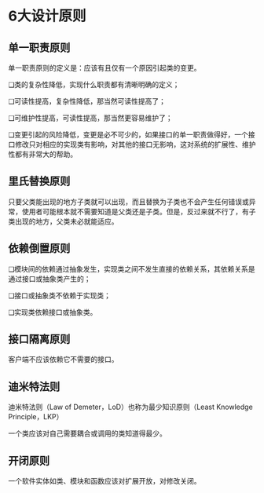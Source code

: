 # 6大设计原则

## 单一职责原则

单一职责原则的定义是：应该有且仅有一个原因引起类的变更。

❑类的复杂性降低，实现什么职责都有清晰明确的定义；

❑可读性提高，复杂性降低，那当然可读性提高了；

❑可维护性提高，可读性提高，那当然更容易维护了；

❑变更引起的风险降低，变更是必不可少的，如果接口的单一职责做得好，一个接口修改只对相应的实现类有影响，对其他的接口无影响，这对系统的扩展性、维护性都有非常大的帮助。


## 里氏替换原则

只要父类能出现的地方子类就可以出现，而且替换为子类也不会产生任何错误或异常，使用者可能根本就不需要知道是父类还是子类。但是，反过来就不行了，有子类出现的地方，父类未必就能适应。

## 依赖倒置原则

❑模块间的依赖通过抽象发生，实现类之间不发生直接的依赖关系，其依赖关系是通过接口或抽象类产生的；

❑接口或抽象类不依赖于实现类；

❑实现类依赖接口或抽象类。

## 接口隔离原则

客户端不应该依赖它不需要的接口。


## 迪米特法则

迪米特法则（Law of Demeter，LoD）也称为最少知识原则（Least Knowledge Principle，LKP）

一个类应该对自己需要耦合或调用的类知道得最少。

## 开闭原则

一个软件实体如类、模块和函数应该对扩展开放，对修改关闭。


